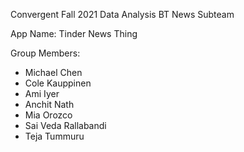 Convergent Fall 2021 Data Analysis BT News Subteam

App Name: Tinder News Thing

Group Members:
 - Michael Chen
 - Cole Kauppinen
 - Ami Iyer
 - Anchit Nath
 - Mia Orozco
 - Sai Veda Rallabandi
 - Teja Tummuru
